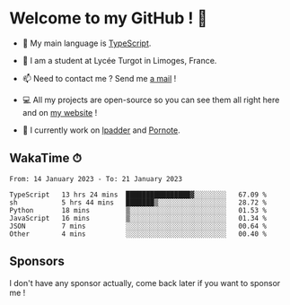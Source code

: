 # Welcome to my GitHub ! 🌃

- 🔭 My main language is [TypeScript](https://www.typescriptlang.org/).

- 🌱 I am a student at Lycée Turgot in Limoges, France.

- 📫 Need to contact me ? Send me <a href="mailto:mikkel@milescode.dev">a mail</a> !

- 💻 All my projects are open-source so you can see them all right here and on <a href="https://www.vexcited.ml">my website</a> !

- 👀 I currently work on [lpadder](https://github.com/Vexcited/lpadder) and [Pornote](https://github.com/Vexcited/Pornote).

## WakaTime ⏱

<!--START_SECTION:waka-->

```text
From: 14 January 2023 - To: 21 January 2023

TypeScript   13 hrs 24 mins  ████████████████▓░░░░░░░░   67.09 %
sh           5 hrs 44 mins   ███████▒░░░░░░░░░░░░░░░░░   28.72 %
Python       18 mins         ▒░░░░░░░░░░░░░░░░░░░░░░░░   01.53 %
JavaScript   16 mins         ▒░░░░░░░░░░░░░░░░░░░░░░░░   01.34 %
JSON         7 mins          ░░░░░░░░░░░░░░░░░░░░░░░░░   00.64 %
Other        4 mins          ░░░░░░░░░░░░░░░░░░░░░░░░░   00.40 %
```

<!--END_SECTION:waka-->

## Sponsors

I don't have any sponsor actually, come back later if you want to sponsor me !
